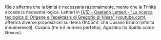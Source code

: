 Rielo afferma che la binitá é necessaria razionalmente, mente che la Trinitá eccede la necessitá logica.
Lettieri in [(1/5) - Gaetano Lettieri - "La ricerca teologica di Origene e l’epektasis di Gregorio di Nissa" (youtube.com)](https://www.youtube.com/watch?v=jSq4mqmOqXM&t=3526s), afferma diverse proposizioni sul tema (1h05m):
che Cusano Bruno (infinitá innumerevoli), Cusano (tre é il numero perfetto), Agostino (lo Spirito come Nexum).